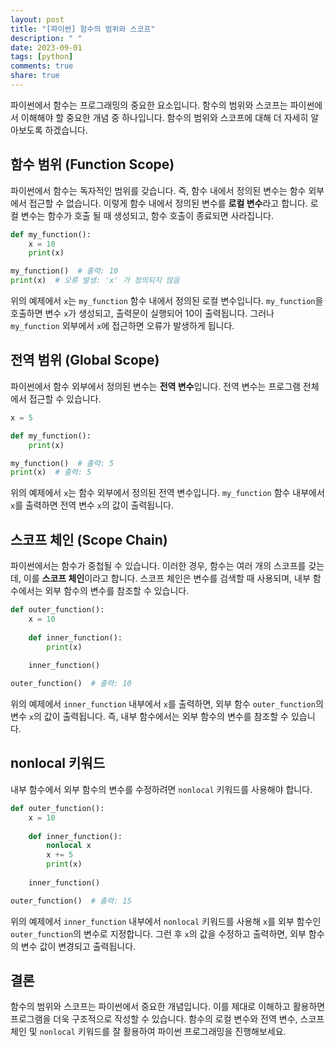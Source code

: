 ```yaml
---
layout: post
title: "[파이썬] 함수의 범위와 스코프"
description: " "
date: 2023-09-01
tags: [python]
comments: true
share: true
---
```


파이썬에서 함수는 프로그래밍의 중요한 요소입니다. 함수의 범위와 스코프는 파이썬에서 이해해야 할 중요한 개념 중 하나입니다. 함수의 범위와 스코프에 대해 더 자세히 알아보도록 하겠습니다.

## 함수 범위 (Function Scope)

파이썬에서 함수는 독자적인 범위를 갖습니다. 즉, 함수 내에서 정의된 변수는 함수 외부에서 접근할 수 없습니다. 이렇게 함수 내에서 정의된 변수를 **로컬 변수**라고 합니다. 로컬 변수는 함수가 호출 될 때 생성되고, 함수 호출이 종료되면 사라집니다.

```python
def my_function():
    x = 10
    print(x)

my_function()  # 출력: 10
print(x)  # 오류 발생: 'x' 가 정의되지 않음
```

위의 예제에서 `x`는 `my_function` 함수 내에서 정의된 로컬 변수입니다. `my_function`을 호출하면 변수 `x`가 생성되고, 출력문이 실행되어 10이 출력됩니다. 그러나 `my_function` 외부에서 `x`에 접근하면 오류가 발생하게 됩니다.

## 전역 범위 (Global Scope)

파이썬에서 함수 외부에서 정의된 변수는 **전역 변수**입니다. 전역 변수는 프로그램 전체에서 접근할 수 있습니다.

```python
x = 5

def my_function():
    print(x)

my_function()  # 출력: 5
print(x)  # 출력: 5
```

위의 예제에서 `x`는 함수 외부에서 정의된 전역 변수입니다. `my_function` 함수 내부에서 `x`를 출력하면 전역 변수 `x`의 값이 출력됩니다.

## 스코프 체인 (Scope Chain)

파이썬에서는 함수가 중첩될 수 있습니다. 이러한 경우, 함수는 여러 개의 스코프를 갖는데, 이를 **스코프 체인**이라고 합니다. 스코프 체인은 변수를 검색할 때 사용되며, 내부 함수에서는 외부 함수의 변수를 참조할 수 있습니다.

```python
def outer_function():
    x = 10
    
    def inner_function():
        print(x)
    
    inner_function()

outer_function()  # 출력: 10
```

위의 예제에서 `inner_function` 내부에서 `x`를 출력하면, 외부 함수 `outer_function`의 변수 `x`의 값이 출력됩니다. 즉, 내부 함수에서는 외부 함수의 변수를 참조할 수 있습니다.

## nonlocal 키워드

내부 함수에서 외부 함수의 변수를 수정하려면 `nonlocal` 키워드를 사용해야 합니다.

```python
def outer_function():
    x = 10
    
    def inner_function():
        nonlocal x
        x += 5
        print(x)
    
    inner_function()

outer_function()  # 출력: 15
```

위의 예제에서 `inner_function` 내부에서 `nonlocal` 키워드를 사용해 `x`를 외부 함수인 `outer_function`의 변수로 지정합니다. 그런 후 `x`의 값을 수정하고 출력하면, 외부 함수의 변수 값이 변경되고 출력됩니다.

## 결론

함수의 범위와 스코프는 파이썬에서 중요한 개념입니다. 이를 제대로 이해하고 활용하면 프로그램을 더욱 구조적으로 작성할 수 있습니다. 함수의 로컬 변수와 전역 변수, 스코프 체인 및 `nonlocal` 키워드를 잘 활용하여 파이썬 프로그래밍을 진행해보세요.